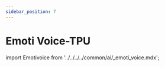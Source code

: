 ```yaml
---
sidebar_position: 7
---
```


# Emoti Voice-TPU

import Emotivoice from '../../../../common/ai/\_emoti_voice.mdx';

<Emotivoice />
